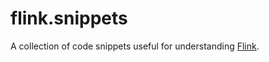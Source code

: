 # flink.snippets
A collection of code snippets useful for understanding [Flink](http://flink.apache.org).


